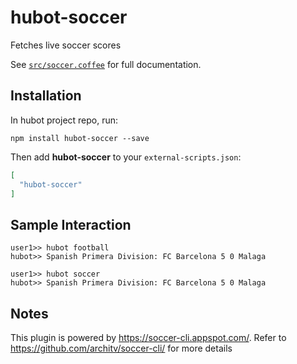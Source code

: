 # hubot-soccer

Fetches live soccer scores

See [`src/soccer.coffee`](src/soccer.coffee) for full documentation.

## Installation

In hubot project repo, run:

`npm install hubot-soccer --save`

Then add **hubot-soccer** to your `external-scripts.json`:

```json
[
  "hubot-soccer"
]
```

## Sample Interaction

```
user1>> hubot football
hubot>> Spanish Primera Division: FC Barcelona 5 0 Malaga

user1>> hubot soccer
hubot>> Spanish Primera Division: FC Barcelona 5 0 Malaga
```

## Notes
This plugin is powered by https://soccer-cli.appspot.com/. Refer to https://github.com/architv/soccer-cli/ for more details

